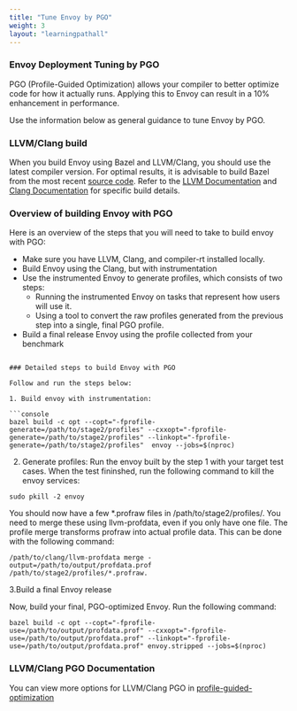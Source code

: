 ```yaml
---
title: "Tune Envoy by PGO"
weight: 3
layout: "learningpathall"
---
```


###  Envoy Deployment Tuning by PGO

PGO (Profile-Guided Optimization) allows your compiler to better optimize code for how it actually runs. Applying this to Envoy can result in a 10% enhancement in performance. 

Use the information below as general guidance to tune Envoy by PGO.

### LLVM/Clang build  

When you build Envoy using Bazel and LLVM/Clang, you should use the latest compiler version. For optimal results, it is advisable to build Bazel from the most recent [source code](https://github.com/envoyproxy/envoy). Refer to the [LLVM Documentation](https://llvm.org/docs/UserGuides.html) and [Clang Documentation](https://llvm.org/docs/UserGuides.html) for specific build details.

### Overview of building Envoy with PGO

Here is an overview of the steps that you will need to take to build envoy with PGO:

* Make sure you have LLVM, Clang, and compiler-rt installed locally.
* Build Envoy using the Clang, but with instrumentation
* Use the instrumented Envoy to generate profiles, which consists of two steps:
	* Running the instrumented Envoy on tasks that represent how users will use it.
	* Using a tool to convert the raw profiles generated from the previous step into a single, final PGO profile.
* Build a final release Envoy using the profile collected from your benchmark
```
 
### Detailed steps to build Envoy with PGO

Follow and run the steps below:

1. Build envoy with instrumentation:

```console
bazel build -c opt --copt="-fprofile-generate=/path/to/stage2/profiles" --cxxopt="-fprofile-generate=/path/to/stage2/profiles" --linkopt="-fprofile-generate=/path/to/stage2/profiles"  envoy --jobs=$(nproc)
```
2. Generate profiles:
Run the envoy built by the step 1 with your target test cases. When the test fininshed, run the following command to kill the envoy services:

```console
sudo pkill -2 envoy
```
You should now have a few *.profraw files in /path/to/stage2/profiles/. You need to merge these using llvm-profdata, even if you only have one file. The profile merge transforms profraw into actual profile data. This can be done with the following command:
```console
/path/to/clang/llvm-profdata merge -output=/path/to/output/profdata.prof /path/to/stage2/profiles/*.profraw.
```

3.Build a final Envoy release

Now, build your final, PGO-optimized Envoy. Run the following command:
```console
bazel build -c opt --copt="-fprofile-use=/path/to/output/profdata.prof" --cxxopt="-fprofile-use=/path/to/output/profdata.prof" --linkopt="-fprofile-use=/path/to/output/profdata.prof" envoy.stripped --jobs=$(nproc) 
```

### LLVM/Clang PGO Documentation

You can view more options for LLVM/Clang PGO in [profile-guided-optimization](https://clang.llvm.org/docs/UsersManual.html#profile-guided-optimization)
